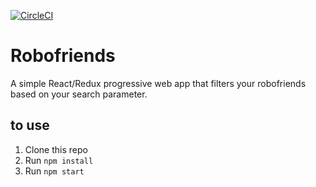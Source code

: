 [![CircleCI](https://circleci.com/gh/kennithnichol/robofriends.svg?style=svg)](https://circleci.com/gh/kennithnichol/robofriends)
# Robofriends
A simple React/Redux progressive web app that filters your robofriends based on your search parameter.

## to use
1. Clone this repo
2. Run `npm install`
3. Run `npm start`

